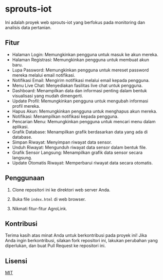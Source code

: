 # sprouts-iot

Ini adalah proyek web sprouts-iot yang berfokus pada monitoring dan analisis data pertanian.

## Fitur

- Halaman Login: Memungkinkan pengguna untuk masuk ke akun mereka.
- Halaman Registrasi: Memungkinkan pengguna untuk membuat akun baru.
- Lupa Password: Memungkinkan pengguna untuk mereset password mereka melalui email notifikasi.
- Notifikasi Email: Mengirim notifikasi melalui email kepada pengguna.
- Menu Live Chat: Menyediakan fasilitas live chat untuk pengguna.
- Dashboard: Menampilkan data dan informasi penting dalam bentuk visualisasi yang mudah dimengerti.
- Update Profil: Memungkinkan pengguna untuk mengubah informasi profil mereka.
- Hapus Akun: Memungkinkan pengguna untuk menghapus akun mereka.
- Notifikasi: Menampilkan notifikasi kepada pengguna.
- Pencarian Menu: Memungkinkan pengguna untuk mencari menu dalam aplikasi.
- Grafik Database: Menampilkan grafik berdasarkan data yang ada di database.
- Simpan Riwayat: Menyimpan riwayat data sensor.
- Unduh Riwayat: Mengunduh riwayat data sensor dalam bentuk file.
- Grafik Sensor Langsung: Menampilkan grafik data sensor secara langsung.
- Update Otomatis Riwayat: Memperbarui riwayat data secara otomatis.

## Penggunaan

1. Clone repositori ini ke direktori web server Anda.

2. Buka file `index.html` di web browser.

3. Nikmati fitur-fitur AgroLink.

## Kontribusi

Terima kasih atas minat Anda untuk berkontribusi pada proyek ini! Jika Anda ingin berkontribusi, silakan fork repositori ini, lakukan perubahan yang diperlukan, dan buat Pull Request ke repositori ini.

## Lisensi

[MIT](https://opensource.org/licenses/MIT)
